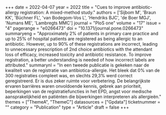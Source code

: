 +++
date = 2022-04-07
year = 2022
title = "Cues to improve antibiotic-allergy registration: A mixed-method study."
authors = ['Sijbom M', 'Braun KK', 'Büchner FL', 'van Bodegom-Vos L', 'Hendriks BJC', 'de Boer MGJ', 'Numans ME', 'Lambregts MMC']
journal = "PloS one"
volume = "17"
issue = "4"
pagerange = "e0266473"
doi = "10.1371/journal.pone.0266473"
summaryeng = "Approximately 2% of patients in primary care practice and up to 25% of hospital patients are registered as being allergic to an antibiotic. However, up to 90% of these registrations are incorrect, leading to unnecessary prescription of 2nd choice antibiotics with the attendant loss of efficacy, increased toxicity and antibiotic resistance. To improve registration, a better understanding is needed of how incorrect labels are attributed."
summarynl = "In een tweede publicatie is gekeken naar de kwaliteit van de registratie van antibiotica-allergie. Het bleek dat 0% van de 300 registraties compleet was, en slechts 29,3% werd correct geregistreerd. Er is dus zeker ruimte voor verbetering. De belangrijkste ervaren barrières waren onvoldoende kennis, gebrek aan prioriteit, beperkingen van de registratiefuncties in het EPD, angst voor medische aansprakelijkheid en patiënten die bijwerkingen interpreteren als allergieën."
themes = ["ThemeA", "ThemeC"]
datasources = ["Gpdata"]
ticketnummer = ""
category = "Publication"
type = "Article"
draft = false
+++
